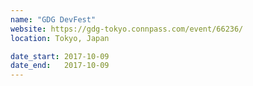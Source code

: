 ```yaml
---
name: "GDG DevFest"
website: https://gdg-tokyo.connpass.com/event/66236/
location: Tokyo, Japan

date_start: 2017-10-09
date_end:   2017-10-09
---
```

